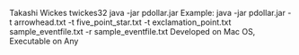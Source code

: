 Takashi Wickes
twickes32
java -jar pdollar.jar <arguments after>
    Example:
    java -jar pdollar.jar -t arrowhead.txt -t five_point_star.txt -t exclamation_point.txt sample_eventfile.txt -r sample_eventfile.txt
Developed on Mac OS, Executable on Any

